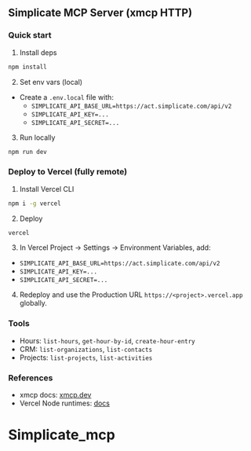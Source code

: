 ## Simplicate MCP Server (xmcp HTTP)

### Quick start

1) Install deps
```bash
npm install
```

2) Set env vars (local)
- Create a `.env.local` file with:
  - `SIMPLICATE_API_BASE_URL=https://act.simplicate.com/api/v2`
  - `SIMPLICATE_API_KEY=...`
  - `SIMPLICATE_API_SECRET=...`

3) Run locally
```bash
npm run dev
```

### Deploy to Vercel (fully remote)

1) Install Vercel CLI
```bash
npm i -g vercel
```

2) Deploy
```bash
vercel
```

3) In Vercel Project → Settings → Environment Variables, add:
- `SIMPLICATE_API_BASE_URL=https://act.simplicate.com/api/v2`
- `SIMPLICATE_API_KEY=...`
- `SIMPLICATE_API_SECRET=...`

4) Redeploy and use the Production URL `https://<project>.vercel.app` globally.

### Tools
- Hours: `list-hours`, `get-hour-by-id`, `create-hour-entry`
- CRM: `list-organizations`, `list-contacts`
- Projects: `list-projects`, `list-activities`

### References
- xmcp docs: [xmcp.dev](https://xmcp.dev/)
- Vercel Node runtimes: [docs](https://vercel.com/docs/concepts/functions/serverless-functions/runtimes/node-js)


# Simplicate_mcp
